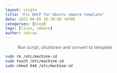```yaml
---
layout: single
title: "Fix DHCP for Ubuntu vmware template"
date: 2025-06-05 10:30:00 +0700
categories: [blog]
tags: [linux, vmware]
author: takraw
---
```


> Run script, shutdown and convert to template

```bash
sudo rm /etc/machine-id
sudo touch /etc/machine-id
sudo chmod 644 /etc/machine-id
```
